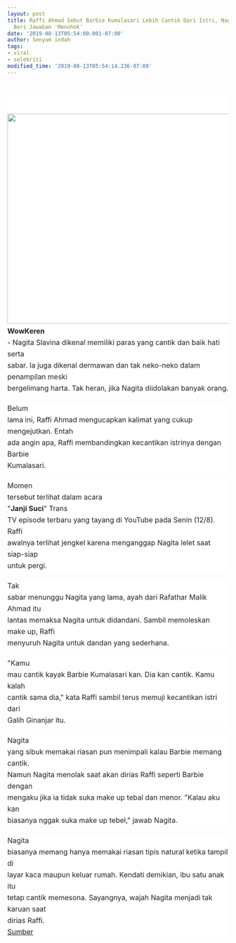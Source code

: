 ```yaml
---
layout: post
title: Raffi Ahmad Sebut Barbie Kumalasari Lebih Cantik Dari Istri, Nagita Slavina
  Beri Jawaban 'Menohok'
date: '2019-08-13T05:54:00.001-07:00'
author: Senyum indah
tags:
- viral
- selebriti
modified_time: '2019-08-13T05:54:14.236-07:00'
---
```


<br /><div class="article-image-container" style="background-color: white; color: #222222; font-family: -apple-system, BlinkMacSystemFont, &quot;Helvetica Neue&quot;, &quot;PingFang SC&quot;, &quot;Microsoft YaHei&quot;, &quot;Source Han Sans SC&quot;, &quot;Noto Sans CJK SC&quot;, &quot;WenQuanYi Micro Hei&quot;, sans-serif; font-size: 16px; margin: 0px; padding: 0px; white-space: pre-wrap;"><figure style="margin: 0px 0px 20px; padding: 0px; text-align: center;">          <div class="media-outer-container" style="margin: 0px auto 20px; max-width: 100%; padding: 0px; width: 640px;">            <div class="media-container" style="margin: 0px; padding: 0px 0px 401.997px; position: relative;">              <img class="image" src="https://p0.sgpstatp.com/large/pgc-image-sg/RZ0VjDzFoX2HNR" style="display: block; height: 478.663px; left: 0px; margin: 0px auto; padding: 0px; position: absolute; top: 0px; user-select: none; width: 640px;" />            </div></div></figure>        </div><div style="background-color: white; color: #222222; font-family: -apple-system, BlinkMacSystemFont, &quot;Helvetica Neue&quot;, &quot;PingFang SC&quot;, &quot;Microsoft YaHei&quot;, &quot;Source Han Sans SC&quot;, &quot;Noto Sans CJK SC&quot;, &quot;WenQuanYi Micro Hei&quot;, sans-serif; font-size: 16px; line-height: 26px; margin-bottom: 20px; min-height: 26px; padding: 0px; white-space: pre-wrap;"><strong style="margin: 0px; padding: 0px;">WowKeren</strong> - Nagita Slavina dikenal memiliki paras yang cantik dan baik hati serta sabar. Ia juga dikenal dermawan dan tak neko-neko dalam penampilan meski bergelimang harta. Tak heran, jika Nagita diidolakan banyak orang.  </div><div style="background-color: white; color: #222222; font-family: -apple-system, BlinkMacSystemFont, &quot;Helvetica Neue&quot;, &quot;PingFang SC&quot;, &quot;Microsoft YaHei&quot;, &quot;Source Han Sans SC&quot;, &quot;Noto Sans CJK SC&quot;, &quot;WenQuanYi Micro Hei&quot;, sans-serif; font-size: 16px; line-height: 26px; margin-bottom: 20px; min-height: 26px; padding: 0px; white-space: pre-wrap;">Belum lama ini, Raffi Ahmad mengucapkan kalimat yang cukup mengejutkan. Entah ada angin apa, Raffi membandingkan kecantikan istrinya dengan Barbie Kumalasari.   </div><div style="background-color: white; color: #222222; font-family: -apple-system, BlinkMacSystemFont, &quot;Helvetica Neue&quot;, &quot;PingFang SC&quot;, &quot;Microsoft YaHei&quot;, &quot;Source Han Sans SC&quot;, &quot;Noto Sans CJK SC&quot;, &quot;WenQuanYi Micro Hei&quot;, sans-serif; font-size: 16px; line-height: 26px; margin-bottom: 20px; min-height: 26px; padding: 0px; white-space: pre-wrap;">Momen tersebut terlihat dalam acara "<strong style="margin: 0px; padding: 0px;">Janji Suci</strong>" Trans TV episode terbaru yang tayang di YouTube pada Senin (12/8). Raffi awalnya terlihat jengkel karena menganggap Nagita lelet saat siap-siap untuk pergi.  </div><div style="background-color: white; color: #222222; font-family: -apple-system, BlinkMacSystemFont, &quot;Helvetica Neue&quot;, &quot;PingFang SC&quot;, &quot;Microsoft YaHei&quot;, &quot;Source Han Sans SC&quot;, &quot;Noto Sans CJK SC&quot;, &quot;WenQuanYi Micro Hei&quot;, sans-serif; font-size: 16px; line-height: 26px; margin-bottom: 20px; min-height: 26px; padding: 0px; white-space: pre-wrap;">Tak sabar menunggu Nagita yang lama, ayah dari Rafathar Malik Ahmad itu lantas memaksa Nagita untuk didandani. Sambil memoleskan make up, Raffi menyuruh Nagita untuk dandan yang sederhana.  </div><div style="background-color: white; color: #222222; font-family: -apple-system, BlinkMacSystemFont, &quot;Helvetica Neue&quot;, &quot;PingFang SC&quot;, &quot;Microsoft YaHei&quot;, &quot;Source Han Sans SC&quot;, &quot;Noto Sans CJK SC&quot;, &quot;WenQuanYi Micro Hei&quot;, sans-serif; font-size: 16px; line-height: 26px; margin-bottom: 20px; min-height: 26px; padding: 0px; white-space: pre-wrap;">"Kamu mau cantik kayak Barbie Kumalasari kan. Dia kan cantik. Kamu kalah cantik sama dia," kata Raffi sambil terus memuji kecantikan istri dari Galih Ginanjar itu.  </div><div style="background-color: white; color: #222222; font-family: -apple-system, BlinkMacSystemFont, &quot;Helvetica Neue&quot;, &quot;PingFang SC&quot;, &quot;Microsoft YaHei&quot;, &quot;Source Han Sans SC&quot;, &quot;Noto Sans CJK SC&quot;, &quot;WenQuanYi Micro Hei&quot;, sans-serif; font-size: 16px; line-height: 26px; margin-bottom: 20px; min-height: 26px; padding: 0px; white-space: pre-wrap;">Nagita yang sibuk memakai riasan pun menimpali kalau Barbie memang cantik. Namun Nagita menolak saat akan dirias Raffi seperti Barbie dengan mengaku jika ia tidak suka make up tebal dan menor. "Kalau aku kan biasanya nggak suka make up tebel," jawab Nagita.  </div><div style="background-color: white; color: #222222; font-family: -apple-system, BlinkMacSystemFont, &quot;Helvetica Neue&quot;, &quot;PingFang SC&quot;, &quot;Microsoft YaHei&quot;, &quot;Source Han Sans SC&quot;, &quot;Noto Sans CJK SC&quot;, &quot;WenQuanYi Micro Hei&quot;, sans-serif; font-size: 16px; line-height: 26px; min-height: 26px; padding: 0px; white-space: pre-wrap;">Nagita biasanya memang hanya memakai riasan tipis natural ketika tampil di layar kaca maupun keluar rumah. Kendati demikian, ibu satu anak itu tetap cantik memesona. Sayangnya, wajah Nagita menjadi tak karuan saat dirias Raffi.    </div><div style="background-color: white; color: #222222; font-family: -apple-system, BlinkMacSystemFont, &quot;Helvetica Neue&quot;, &quot;PingFang SC&quot;, &quot;Microsoft YaHei&quot;, &quot;Source Han Sans SC&quot;, &quot;Noto Sans CJK SC&quot;, &quot;WenQuanYi Micro Hei&quot;, sans-serif; font-size: 16px; line-height: 26px; min-height: 26px; padding: 0px; white-space: pre-wrap;"><a href="https://babe.topbuzz.com/a/6724538266856456705?c=wa&amp;app_id=1124&amp;gid=6724538266856456705&amp;impr_id=6724620980322339074&amp;language=id&amp;region=id&amp;user_id=6607209611425153025">Sumber</a></div>